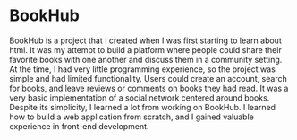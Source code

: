 # BookHub
BookHub is a project that I created when I was first starting to learn about html. 
It was my attempt to build a platform where people could share their favorite books with one another and discuss them in a community setting.
At the time, I had very little programming experience, so the project was simple and had limited functionality. 
Users could create an account, search for books, and leave reviews or comments on books they had read.
It was a very basic implementation of a social network centered around books.
Despite its simplicity, I learned a lot from working on BookHub. 
I learned how to build a web application from scratch, and I gained valuable experience in front-end development.
